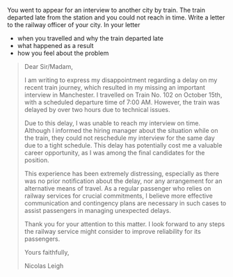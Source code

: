 You went to appear for an interview to another city by train. The train departed late from the station and you could not reach in time. Write a letter to the railway officer of your city. In your letter 

- when you travelled and why the train departed late 
- what happened as a result 
- how you feel about the problem

> Dear Sir/Madam,
>
> I am writing to express my disappointment regarding a delay on my recent train journey, which resulted in my missing an important interview in Manchester. I travelled on Train No. 102 on October 15th, with a scheduled departure time of 7:00 AM. However, the train was delayed by over two hours due to technical issues.
>
> Due to this delay, I was unable to reach my interview on time. Although I informed the hiring manager about the situation while on the train, they could not reschedule my interview for the same day due to a tight schedule. This delay has potentially cost me a valuable career opportunity, as I was among the final candidates for the position.
>
> This experience has been extremely distressing, especially as there was no prior notification about the delay, nor any arrangement for an alternative means of travel. As a regular passenger who relies on railway services for crucial commitments, I believe more effective communication and contingency plans are necessary in such cases to assist passengers in managing unexpected delays.
>
> Thank you for your attention to this matter. I look forward to any steps the railway service might consider to improve reliability for its passengers.
>
> Yours faithfully,
>
> Nicolas Leigh





















